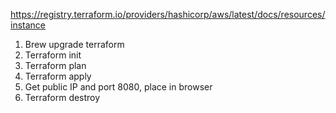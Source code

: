 https://registry.terraform.io/providers/hashicorp/aws/latest/docs/resources/instance

1. Brew upgrade terraform
2. Terraform init
3. Terraform plan
4. Terraform apply
5. Get public IP and port 8080, place in browser
6. Terraform destroy 